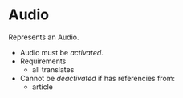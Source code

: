 # Audio

Represents an Audio.

- Audio must be *activated*.
- Requirements
  - all translates
- Cannot be *deactivated* if has referencies from:
  - article
